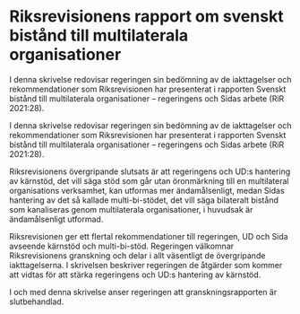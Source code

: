 # Riksrevisionens rapport om svenskt bistånd till multilaterala organisationer

I denna skrivelse redovisar regeringen sin bedömning av de iakttagelser och rekommendationer som Riksrevisionen har presenterat i rapporten Svenskt bistånd till multilaterala organisationer – regeringens och Sidas arbete (RiR 2021:28).

I denna skrivelse redovisar regeringen sin bedömning av de iakttagelser och rekommendationer som Riksrevisionen har presenterat i rapporten Svenskt bistånd till multilaterala organisationer – regeringens och Sidas arbete (RiR 2021:28).

Riksrevisionens övergripande slutsats är att regeringens och UD:s hantering av kärnstöd, det vill säga stöd som går utan öronmärkning till en multilateral organisations verksamhet, kan utformas mer ändamålsenligt, medan Sidas hantering av det så kallade multi-bi-stödet, det vill säga bilateralt bistånd som kanaliseras genom multilaterala organisationer, i huvudsak är ändamålsenligt utformad.

Riksrevisionen ger ett flertal rekommendationer till regeringen, UD och
Sida avseende kärnstöd och multi-bi-stöd. Regeringen välkomnar
Riksrevisionens granskning och delar i allt väsentligt de övergripande
iakttagelserna. I skrivelsen beskriver regeringen de åtgärder som kommer att vidtas för att stärka regeringens och UD:s hantering av kärnstöd.

I och med denna skrivelse anser regeringen att granskningsrapporten är slutbehandlad.
